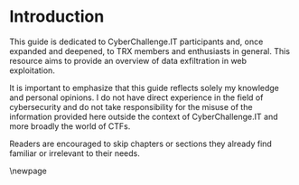 # Introduction

This guide is dedicated to CyberChallenge.IT participants and, once expanded and deepened, to TRX members and enthusiasts in general. This resource aims to provide an overview of data exfiltration in web exploitation.

It is important to emphasize that this guide reflects solely my knowledge and personal opinions. I do not have direct experience in the field of cybersecurity and do not take responsibility for the misuse of the information provided here outside the context of CyberChallenge.IT and more broadly the world of CTFs.

Readers are encouraged to skip chapters or sections they already find familiar or irrelevant to their needs.

\newpage
